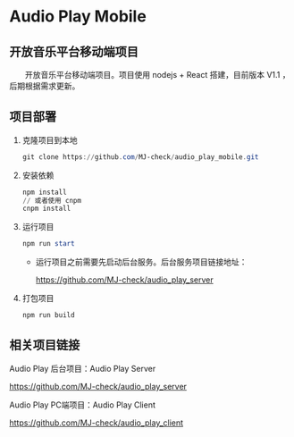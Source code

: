 # Audio Play Mobile

## 开放音乐平台移动端项目

&emsp;&emsp;开放音乐平台移动端项目。项目使用 nodejs + React 搭建，目前版本 V1.1 ，后期根据需求更新。

## 项目部署

1. 克隆项目到本地

   ```powershell
   git clone https://github.com/MJ-check/audio_play_mobile.git
   ```

2. 安装依赖

   ```powershell
   npm install
   // 或者使用 cnpm
   cnpm install
   ```

3. 运行项目

   ```powershell
   npm run start
   ```

   - 运行项目之前需要先启动后台服务。后台服务项目链接地址：

     <https://github.com/MJ-check/audio_play_server>

4. 打包项目

   ```powershell
   npm run build
   ```

## 相关项目链接

Audio Play 后台项目：Audio Play Server

<https://github.com/MJ-check/audio_play_server>

Audio Play PC端项目：Audio Play Client

<https://github.com/MJ-check/audio_play_client>